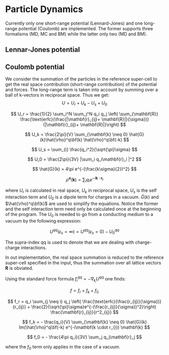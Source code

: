 # Particle Dynamics
Currently only one short-range potential (Lennard-Jones) and one long-range potential (Coulomb) are implemented. The former supports three formalisms (MD, MC and BM) while the latter only two (MD and BM).

## Lennar-Jones potential


## Coulomb potential
We consider the summation of the particles in the reference super-cell to get the real space contribution (short-range contribution) of the potential and forces. The long-range term is taken into account by summing over a ball of k-vectors in reciprocal space. Thus we get:
$$ U = U_r + U_k - U_s + U_0 $$

$$ U_r = \frac{1}{2} \sum_i^N \sum_j^N q_i q_j \left( \sum_{\mathbf{R}} \frac{\text{erfc}(\frac{|\mathbf{r}_{ij}+ \mathbf{R}|}{\sigma})}{|\mathbf{r}_{ij}+ \mathbf{R}|}\right)  $$

$$ U_k = \frac{2\pi}{V} \sum_{\mathbf{k} \neq 0} \hat{G}(k)\hat{\rho}^q\bf(k) \hat{\rho}^q\bf(-k) $$

$$ U_s = \sum_{i} \frac{q_i^2}{\sqrt{\pi}\sigma} $$

$$ U_0 = \frac{2\pi}{3V} |\sum_i q_i\mathbf{r}_i |^2 $$

$$ \hat{G}(k) = 4\pi e^{-(\frac{k\sigma}{2})^2} $$

$$ \hat{\rho}^q(\mathbf{k}) = \sum_i q_i e^{-i\mathbf{k \cdot r_i}}  $$

where $U_r$ is calculated in real space, $U_k$ in reciprocal space, $U_s$ is the self interaction term and $U_0$ is a dipole term for charges in a vacuum. $\hat{G}(k)$ and $\hat{\rho}^q\bf(k)$ are used to simplify the equations. Notice the former and the self interaction term need only be calculated once at the beginning of the program. The $U_0$ is needed to go from a conducting medium to a vacuum by the following expression:

$$ U^{qq}(\epsilon_s=\infty) = U^{qq}(\epsilon_s=0) - U^{qq}_0 $$

The supra-index qq is used to denote that we are dealing with charge-charge interactions.

In out implementation, the real space summation is reduced to the reference super-cell specified in the input, thus the summation over all lattice vectors $\mathbf{R}$ is obviated.

Using the standard force formula $f^{qq}_i = -\nabla _{\mathbf{r}_i}U^{qq}$ one finds:

$$ f = f_r + f_k + f_0 $$

$$ f_r = q_i \sum_{j \neq i} q_j \left( \frac{\text{erfc}(\frac{r_{ij}}{\sigma})}{r_{ij}}  +  \frac{2}{\sqrt{\pi}\sigma}e^{-(\frac{r_{ij}}{\sigma})^2}\right) \frac{\mathbf{r}_{ij}}{r^2_{ij}}  $$

$$ f_k = - \frac{q_i}{V} \sum_{\mathbf{k} \neq 0} \hat{G}(k) Im(\hat{\rho}^q\bf(-k) e^{-i\mathbf{k \cdot r_i}}) \mathbf{k}  $$

$$ f_0 = - \frac{4\pi q_i}{3V} \sum_j q_j\mathbf{r}_j  $$

where the $f_0$ term only applies in the case of a vacuum.

